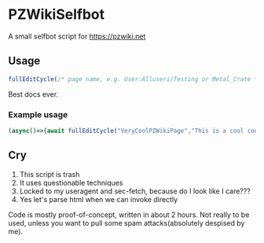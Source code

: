 # PZWikiSelfbot
A small selfbot script for https://pzwiki.net

## Usage
```js
fullEditCycle(/* page name, e.g. User:Alluseri/Testing or Metal_Crate */, /* full article body */, /* summary, leave "" for empty summary */, /* delay for legitimateness */)
```
Best docs ever.
### Example usage
```js
(async()=>{await fullEditCycle("VeryCoolPZWikiPage","This is a cool contribution!","This is a cool summary!",4444)}
```
## Cry
1. This script is trash
2. It uses questionable techniques
3. Locked to my useragent and sec-fetch, because do I look like I care???
4. Yes let's parse html when we can invoke directly

Code is mostly proof-of-concept, written in about 2 hours. Not really to be used, unless you want to pull some spam attacks(absolutely despised by me).
